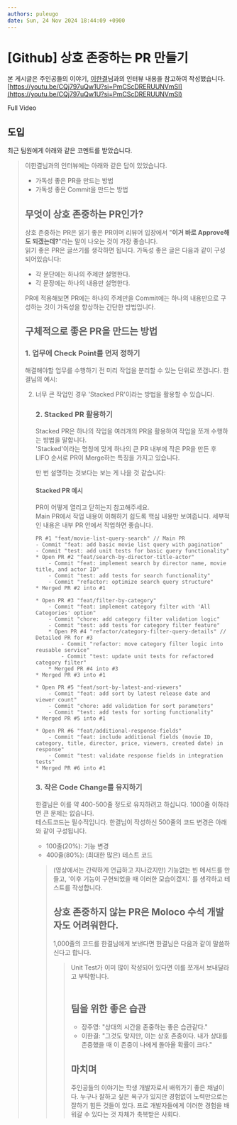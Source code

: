 ```yaml
---
authors: puleugo
date: Sun, 24 Nov 2024 18:44:09 +0900
---
```


# [Github] 상호 존중하는 PR 만들기

본 게시글은 주인공들의 이야기, [이한결](https://www.linkedin.com/in/hanlee0707/)님과의 인터뷰 내용을 참고하여 작성했습니다.  
[https://youtu.be/CQj797uQw1U?si=PmCScDRERUUNVmSI](https://youtu.be/CQj797uQw1U?si=PmCScDRERUUNVmSI)

Full Video

## 도입

최근 팀원에게 아래와 같은 코멘트를 받았습니다.

> 이한결님과의 인터뷰에는 아래와 같은 답이 있었습니다.
> 
> *   가독성 좋은 PR을 만드는 방법
> *   가독성 좋은 Commit을 만드는 방법
> 
> ## 무엇이 상호 존중하는 PR인가?
> 
> 상호 존중하는 PR은 읽기 좋은 PR이며 리뷰어 입장에서 "**이거 바로 Approve해도 되겠는데?**"라는 말이 나오는 것이 가장 좋습니다.  
> 읽기 좋은 PR은 글쓰기를 생각하면 됩니다. 가독성 좋은 글은 다음과 같이 구성되어있습니다:
> 
> *   각 문단에는 하나의 주제만 설명한다.
> *   각 문장에는 하나의 내용만 설명한다.
> 
> PR에 적용해보면 PR에는 하나의 주제만을 Commit에는 하나의 내용만으로 구성하는 것이 가독성을 향상하는 간단한 방법입니다.  
>   
> 
> ## 구체적으로 좋은 PR을 만드는 방법
> 
> ### 1\. 업무에 Check Point를 먼저 정하기
> 
> 해결해야할 업무를 수행하기 전 미리 작업을 분리할 수 있는 단위로 쪼갭니다. 한결님의 예시:
> 
> 2.  너무 큰 작업인 경우 'Stacked PR'이라는 방법을 활용할 수 있습니다. 
>     
>     ### 2\. Stacked PR 활용하기
>     
>     Stacked PR은 하나의 작업을 여러개의 PR을 활용하여 작업을 쪼개 수행하는 방법을 말합니다.  
>     'Stacked'이라는 명칭에 맞게 하나의 큰 PR 내부에 작은 PR을 만든 후 LIFO 순서로 PR이 Merge하는 특징을 가지고 있습니다.
>     
>     만 번 설명하는 것보다는 보는 게 나을 것 같습니다:
>     
>     #### Stacked PR 예시
>     
>     PR이 어떻게 열리고 닫히는지 참고해주세요.  
>     Main PR에서 작업 내용이 이해하기 쉽도록 핵심 내용만 보여줍니다. 세부적인 내용은 내부 PR 안에서 작업하면 좋습니다. 
>     
>     ```
>     PR #1 "feat/movie-list-query-search" // Main PR
>     - Commit "feat: add basic movie list query with pagination"
>     - Commit "test: add unit tests for basic query functionality"
>     * Open PR #2 "feat/search-by-director-title-actor"
>         - Commit "feat: implement search by director name, movie title, and actor ID"
>         - Commit "test: add tests for search functionality"
>         - Commit "refactor: optimize search query structure"
>     * Merged PR #2 into #1
>     
>     * Open PR #3 "feat/filter-by-category"
>         - Commit "feat: implement category filter with 'All Categories' option"
>         - Commit "chore: add category filter validation logic"
>         - Commit "test: add tests for category filter feature"
>         * Open PR #4 "refactor/category-filter-query-details" // Detailed PR for #3
>             - Commit "refactor: move category filter logic into reusable service"
>             - Commit "test: update unit tests for refactored category filter"
>         * Merged PR #4 into #3
>     * Merged PR #3 into #1
>     
>     * Open PR #5 "feat/sort-by-latest-and-viewers"
>         - Commit "feat: add sort by latest release date and viewer count"
>         - Commit "chore: add validation for sort parameters"
>         - Commit "test: add tests for sorting functionality"
>     * Merged PR #5 into #1
>     
>     * Open PR #6 "feat/additional-response-fields"
>         - Commit "feat: include additional fields (movie ID, category, title, director, price, viewers, created date) in response"
>         - Commit "test: validate response fields in integration tests"
>     * Merged PR #6 into #1
>     ```
>     
>     ### 3\. 작은 Code Change를 유지하기
>     
>     한결님은 이를 약 400-500줄 정도로 유지하려고 하십니다. 1000줄 이하라면 큰 문제는 없습니다.  
>     테스트코드는 필수적입니다. 한결님이 작성하신 500줄의 코드 변경은 아래와 같이 구성됩니다.
>     
>     *   100줄(20%): 기능 변경
>     *   400줄(80%): (최대한 많은) 테스트 코드
>     
>     > (영상에서는 간략하게 언급하고 지나갔지만) 기능없는 빈 메서드를 만들고, '이후 기능이 구현되었을 때 이러한 모습이겠지.' 를 생각하고 테스트를 작성합니다.
>     > 
>     > ## 상호 존중하지 않는 PR은 Moloco 수석 개발자도 어려워한다.
>     > 
>     > 1,000줄의 코드를 한결님에게 보낸다면 한결님은 다음과 같이 말씀하신다고 합니다.
>     > 
>     > > Unit Test가 이미 많이 작성되어 있다면 이를 쪼개서 보내달라고 부탁합니다.  
>     > >  
>     > > 
>     > > ## 팀을 위한 좋은 습관
>     > > 
>     > > *   장주영: "상대의 시간을 존중하는 좋은 습관같다."
>     > > *   이한결: "그것도 맞지만, 이는 상호 존중이다. 내가 상대를 존중했을 때 이 존중이 나에게 돌아올 확률이 크다."
>     > > 
>     > > ## 마치며
>     > > 
>     > > 주인공들의 이야기는 학생 개발자로서 배워가기 좋은 채널이다. 누구나 잘하고 싶은 욕구가 있지만 경험없이 노력만으로는 잘하기 힘든 것들이 있다. 프로 개발자들에게 이러한 경험을 배워갈 수 있다는 것 자체가 축복받은 사회다.
>

